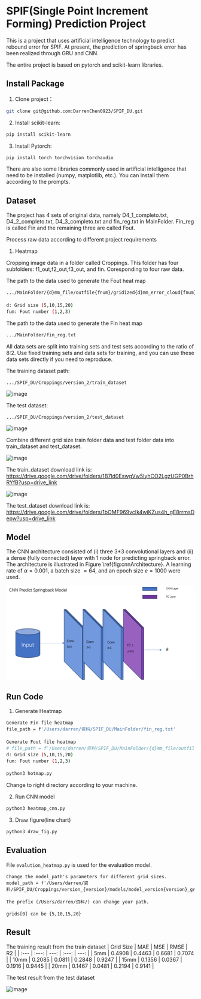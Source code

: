 # SPIF(Single Point Increment Forming) Prediction Project

This is a project that uses artificial intelligence technology to predict rebound error for SPIF.
At present, the prediction of springback error has been realized through GRU and CNN.

The entire project is based on pytorch and scikit-learn libraries.

## Install Package

1. Clone project：

```bash
git clone git@github.com:DarrenChen0923/SPIF_DU.git
```

2. Install scikit-learn:
```bash
pip install scikit-learn
```

3. Install Pytorch:
```bash
pip install torch torchvision torchaudio
```
There are also some libraries commonly used in artificial intelligence that need to be installed (numpy, matplotlib, etc.). You can install them according to the prompts.

## Dataset
The project has 4 sets of original data, namely D4_1_completo.txt, D4_2_completo.txt, D4_3_completo.txt and fin_reg.txt in MainFolder. Fin_reg is called Fin and the remaining three are called Fout.

Process raw data according to different project requirements

1. Heatmap

Cropping image data in a folder called Croppings.
This folder has four subfolders: f1_out,f2_out,f3_out, and fin. Coresponding to four raw data.

The path to the data used to generate the Fout heat map
```bash
.../MainFolder/{d}mm_file/outfile{fnum}/gridized{d}mm_error_cloud{fnum}.txt

d: Grid size (5,10,15,20)
fum: Fout number (1,2,3)
```

The path to the data used to generate the Fin heat map
```bash
.../MainFolder/fin_reg.txt
```


All data sets are split into training sets and test sets according to the ratio of 8:2. Use fixed training sets and data sets for training, and you can use these data sets directly if you need to reproduce.

The training dataset path:

```
.../SPIF_DU/Croppings/version_2/train_dataset

```

<img width="288" alt="image" src="https://github.com/DarrenChen0923/SPIF_DU/assets/52141602/490c7449-5293-4ee2-a30a-5c2d5c01b81f">

The test dataset:

```
.../SPIF_DU/Croppings/version_2/test_dataset

```


<img width="286" alt="image" src="https://github.com/DarrenChen0923/SPIF_DU/assets/52141602/0bb11c3a-0d99-4f3f-adc3-4da38a57ff37">


Combine different grid size train folder data and test folder data into train_dataset and test_dataset.

<img width="163" alt="image" src="https://github.com/DarrenChen0923/SPIF_DU/assets/52141602/a73bc23f-985d-472b-9e90-f33a2f05402b">


The train_dataset download link is:  
https://drive.google.com/drive/folders/1B7ld0EswgVw5IyhCO2LgzUGP0BrhRYfB?usp=drive_link  


<img width="165" alt="image" src="https://github.com/DarrenChen0923/SPIF_DU/assets/52141602/60734548-fcf3-441e-9182-8e9e134e8a32">


The test_dataset download link is:  
https://drive.google.com/drive/folders/1bOMF969vcIk4wiKZus4h_gE8rrmsDepw?usp=drive_link


## Model
The CNN architecture consisted of (i) three 3*3 convolutional layers and (ii) a dense (fully connected) layer with 1 node for predicting springback error. The architecture is illustrated in Figure \ref{fig:cnnArchitecture}. A learning rate of $\alpha = 0.001$, a batch size $= 64$, and an epoch size $e = 1000$ were used. 

![My Image](Croppings/Architecutre.png)

## Run Code

1. Generate Heatmap

```bash
Generate Fin file heatmap
file_path = f'/Users/darren/资料/SPIF_DU/MainFolder/fin_reg.txt'

Generate Fout file heatmap
# file_path = f'/Users/darren/资料/SPIF_DU/MainFolder/{d}mm_file/outfile{fnum}/gridized{d}mm_error_cloud{fnum}.txt'
d: Grid size (5,10,15,20)
fum: Fout number (1,2,3)

python3 hotmap.py
```
Change to right directory according to your machine.

2. Run CNN model

```bash
python3 heatmap_cnn.py

```

3. Draw figure(line chart)

```bash
python3 draw_fig.py
```

## Evaluation

File `evalution_heatmap.py` is used for the evaluation model.

```
Change the model_path's parameters for different grid sizes.
model_path = f'/Users/darren/资料/SPIF_DU/Croppings/version_{version}/models/model_version{version}_grid{grids[0]}_epo{num_epochs}_batch{batch}_lr{learning_rate}.pth'

The prefix (/Users/darren/资料/) can change your path.

grids[0] can be {5,10,15,20}

```


## Result
The training result from the train dataset
| Grid Size | MAE | MSE | RMSE | R2 |
| :---         |     :---:      |          ---: |     :---:      |          ---: |
| 5mm   | 0.4908    | 0.4463   | 0.6681    | 0.7074      |
| 10mm  | 0.2085    | 0.0811   | 0.2848    | 0.9247      |
| 15mm  | 0.1356    | 0.0367   | 0.1916    | 0.9445      |
| 20mm  | 0.1467    | 0.0481   | 0.2194    | 0.9141      |

The test result from the test dataset

<img width="397" alt="image" src="https://github.com/DarrenChen0923/SPIF_DU/assets/52141602/3e1a1d21-274b-4cf0-8889-71f3aa3c5a9a">


